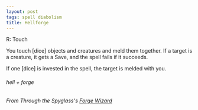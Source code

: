 ```yaml
---
layout: post
tags: spell diabolism
title: Hellforge
---
```

R: Touch

You touch [dice] objects and creatures and meld them together. If a target is a creature, it gets a Save, and the spell fails if it succeeds.

If one [dice] is invested in the spell, the target is melded with you.
 
###### hell + forge
###### From Through the Spyglass's [Forge Wizard](http://journeyintotheweird.blogspot.com/2018/09/glog-class-forge-wizard.html)
